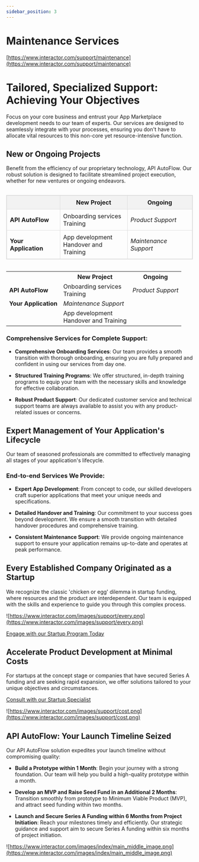 ```yaml
---
sidebar_position: 3
---
```

# Maintenance Services

[https://www.interactor.com/support/maintenance](https://www.interactor.com/support/maintenance)

# Tailored, Specialized Support: Achieving Your Objectives

Focus on your core business and entrust your App Marketplace development needs to our team of experts. Our services are designed to seamlessly integrate with your processes, ensuring you don't have to allocate vital resources to this non-core yet resource-intensive function.



## New or Ongoing Projects

Benefit from the efficiency of our proprietary technology, API AutoFlow. Our robust solution is designed to facilitate streamlined project execution, whether for new ventures or ongoing endeavors.





<div style="overflow-x:auto;">
<table style="width:100%; border-collapse:collapse; border:1px solid #ddd;">
    <tr style="background-color:#f2f2f2;">
        <th style="border:1px solid #ddd; padding:8px;">&nbsp;</th>
        <th style="border:1px solid #ddd; padding:8px;"><b>New Project</b></th>
        <th style="border:1px solid #ddd; padding:8px;"><b>Ongoing</b></th>
    </tr>
    <tr>
        <td style="border:1px solid #ddd; padding:8px;"><b>API AutoFlow</b></td>
        <td style="border:1px solid #ddd; padding:8px;">Onboarding services<br/>Training</td>
        <td style="border:1px solid #ddd; padding:8px;"><i>Product Support</i></td>
    </tr>
    <tr>
        <td style="border:1px solid #ddd; padding:8px;"><b>Your Application</b></td>
        <td style="border:1px solid #ddd; padding:8px;">App development<br/>Handover and Training</td>
        <td style="border:1px solid #ddd; padding:8px;"><i>Maintenance Support</i></td>
    </tr>
</table>
</div>



<!-->
<table>
    <tr>
        <th></th>
        <th><b>New Project</b></th>
        <th><b>Ongoing</b></th>
    </tr>
    <tr>
        <td><b>API AutoFlow</b></td>
        <td>Onboarding services<br/>Training</td>
        <td><i>Product Support</i></td>
    </tr>
    <tr>
        <td><b>Your Application</b></td>
        <td><i>Maintenance Support</i></td>
    </tr>
    <tr>
        <td></td>
        <td rowspan="2">App development<br/>Handover and Training</td>
        <td></td>
    </tr>
</table> 
<!-->


### Comprehensive Services for Complete Support:

- **Comprehensive Onboarding Services**: Our team provides a smooth transition with thorough onboarding, ensuring you are fully prepared and confident in using our services from day one.

- **Structured Training Programs**: We offer structured, in-depth training programs to equip your team with the necessary skills and knowledge for effective collaboration.

- **Robust Product Support**: Our dedicated customer service and technical support teams are always available to assist you with any product-related issues or concerns.

## Expert Management of Your Application's Lifecycle

Our team of seasoned professionals are committed to effectively managing all stages of your application's lifecycle.



### End-to-end Services We Provide:

- **Expert App Development**: From concept to code, our skilled developers craft superior applications that meet your unique needs and specifications.

- **Detailed Handover and Training**: Our commitment to your success goes beyond development. We ensure a smooth transition with detailed handover procedures and comprehensive training.

- **Consistent Maintenance Support**: We provide ongoing maintenance support to ensure your application remains up-to-date and operates at peak performance.

## Every Established Company Originated as a Startup

We recognize the classic 'chicken or egg' dilemma in startup funding, where resources and the product are interdependent. Our team is equipped with the skills and experience to guide you through this complex process.

![https://www.interactor.com/images/support/every.png](https://www.interactor.com/images/support/every.png)

[Engage with our Startup Program Today](https://www.interactor.com/contactus)

## Accelerate Product Development at Minimal Costs

For startups at the concept stage or companies that have secured Series A funding and are seeking rapid expansion, we offer solutions tailored to your unique objectives and circumstances.

[Consult with our Startup Specialist](https://www.interactor.com/contactus)

![https://www.interactor.com/images/support/cost.png](https://www.interactor.com/images/support/cost.png)

## API AutoFlow: Your Launch Timeline Seized

Our API AutoFlow solution expedites your launch timeline without compromising quality:

- **Build a Prototype within 1 Month**: Begin your journey with a strong foundation. Our team will help you build a high-quality prototype within a month.

- **Develop an MVP and Raise Seed Fund in an Additional 2 Months**: Transition smoothly from prototype to Minimum Viable Product (MVP), and attract seed funding within two months.

- **Launch and Secure Series A Funding within 6 Months from Project Initiation**: Reach your milestones timely and efficiently. Our strategic guidance and support aim to secure Series A funding within six months of project initiation.

![https://www.interactor.com/images/index/main_middle_image.png](https://www.interactor.com/images/index/main_middle_image.png)
